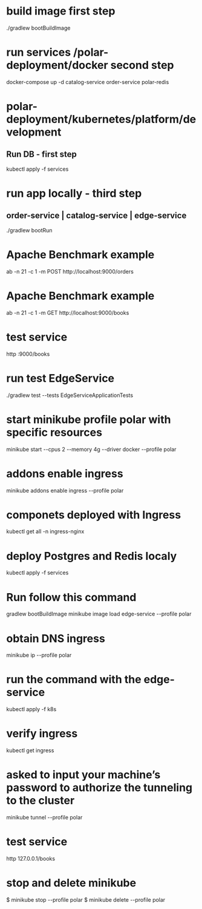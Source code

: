 # build image first step
./gradlew bootBuildImage

# run services /polar-deployment/docker second step
docker-compose up -d catalog-service order-service polar-redis

# polar-deployment/kubernetes/platform/development
## Run DB - first step
kubectl apply -f services

# run app locally - third step
## order-service | catalog-service | edge-service 
./gradlew bootRun


# Apache Benchmark example
ab -n 21 -c 1 -m POST http://localhost:9000/orders

# Apache Benchmark example
ab -n 21 -c 1 -m GET http://localhost:9000/books

# test service
http :9000/books

# run test EdgeService
./gradlew test --tests EdgeServiceApplicationTests

# start minikube profile polar with specific resources
minikube start --cpus 2 --memory 4g --driver docker --profile polar

# addons enable ingress
minikube addons enable ingress --profile polar

# componets deployed with Ingress
kubectl get all -n ingress-nginx

# deploy Postgres and Redis localy
kubectl apply -f services

# Run follow this command
gradlew bootBuildImage
minikube image load edge-service --profile polar

# obtain DNS ingress
minikube ip --profile polar

# run the command with the edge-service
kubectl apply -f k8s

# verify ingress
kubectl get ingress

# asked to input your machine’s password to authorize the tunneling to the cluster
minikube tunnel --profile polar

# test service
http 127.0.0.1/books

# stop and delete minikube
$ minikube stop --profile polar
$ minikube delete --profile polar